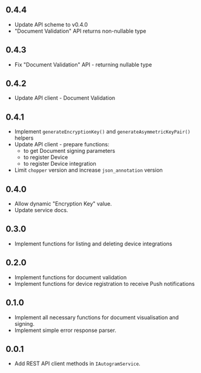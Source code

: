 ## 0.4.4

* Update API scheme to v0.4.0
* "Document Validation" API returns non-nullable type

## 0.4.3

* Fix "Document Validation" API - returning nullable type

## 0.4.2

* Update API client - Document Validation

## 0.4.1

* Implement `generateEncryptionKey()` and `generateAsymmetricKeyPair()` helpers
* Update API client - prepare functions:
  * to get Document signing parameters
  * to register Device
  * to register Device integration
* Limit `chopper` version and increase `json_annotation` version

## 0.4.0

* Allow dynamic "Encryption Key" value.
* Update service docs.

## 0.3.0

* Implement functions for listing and deleting device integrations

## 0.2.0

* Implement functions for document validation
* Implement functions for device registration to receive Push notifications

## 0.1.0

* Implement all necessary functions for document visualisation and signing. 
* Implement simple error response parser.

## 0.0.1

* Add REST API client methods in `IAutogramService`.
